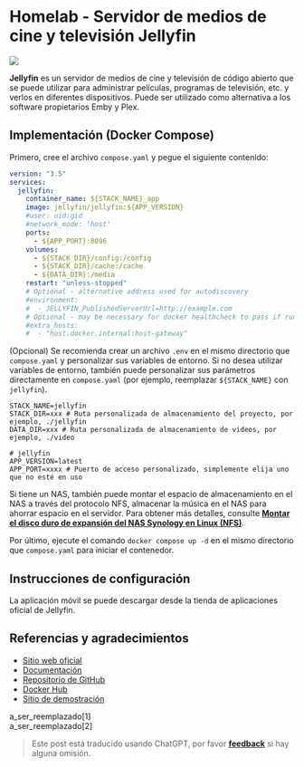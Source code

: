 # Homelab - Servidor de medios de cine y televisión Jellyfin

![](https://wiki-media-1253965369.cos.ap-guangzhou.myqcloud.com/img/20230531213856.png)

**Jellyfin** es un servidor de medios de cine y televisión de código abierto que se puede utilizar para administrar películas, programas de televisión, etc. y verlos en diferentes dispositivos. Puede ser utilizado como alternativa a los software propietarios Emby y Plex.

## Implementación (Docker Compose)

Primero, cree el archivo `compose.yaml` y pegue el siguiente contenido:

```yaml title="compose.yaml"
version: "3.5"
services:
  jellyfin:
    container_name: ${STACK_NAME}_app
    image: jellyfin/jellyfin:${APP_VERSION}
    #user: uid:gid
    #network_mode: 'host'
    ports:
      - ${APP_PORT}:8096
    volumes:
      - ${STACK_DIR}/config:/config
      - ${STACK_DIR}/cache:/cache
      - ${DATA_DIR}:/media
    restart: "unless-stopped"
    # Optional - alternative address used for autodiscovery
    #environment:
    #  - JELLYFIN_PublishedServerUrl=http://example.com
    # Optional - may be necessary for docker healthcheck to pass if running in host network mode
    #extra_hosts:
    #  - "host.docker.internal:host-gateway"
```

(Opcional) Se recomienda crear un archivo `.env` en el mismo directorio que `compose.yaml` y personalizar sus variables de entorno. Si no desea utilizar variables de entorno, también puede personalizar sus parámetros directamente en `compose.yaml` (por ejemplo, reemplazar `${STACK_NAME}` con `jellyfin`).

```dotenv title=".env"
STACK_NAME=jellyfin
STACK_DIR=xxx # Ruta personalizada de almacenamiento del proyecto, por ejemplo, ./jellyfin
DATA_DIR=xxx # Ruta personalizada de almacenamiento de videos, por ejemplo, ./video

# jellyfin
APP_VERSION=latest
APP_PORT=xxxx # Puerto de acceso personalizado, simplemente elija uno que no esté en uso
```

Si tiene un NAS, también puede montar el espacio de almacenamiento en el NAS a través del protocolo NFS, almacenar la música en el NAS para ahorrar espacio en el servidor. Para obtener más detalles, consulte [**Montar el disco duro de expansión del NAS Synology en Linux (NFS)**](https://wiki-power.com/es/Linux%E4%B8%8B%E6%8C%82%E8%BD%BD%E7%BE%A4%E6%99%96NAS%E7%A1%AC%E7%9B%98%E6%8B%93%E5%B1%95%E7%A9%BA%E9%97%B4%EF%BC%88NFS%EF%BC%89/).

Por último, ejecute el comando `docker compose up -d` en el mismo directorio que `compose.yaml` para iniciar el contenedor.

## Instrucciones de configuración

La aplicación móvil se puede descargar desde la tienda de aplicaciones oficial de Jellyfin.

## Referencias y agradecimientos

- [Sitio web oficial](https://jellyfin.org/)
- [Documentación](https://jellyfin.org/docs/general/installation/container#using-docker-compose)
- [Repositorio de GitHub](https://github.com/jellyfin/jellyfin)
- [Docker Hub](https://hub.docker.com/r/jellyfin/jellyfin)
- [Sitio de demostración](https://demo.jellyfin.org/stable)

a_ser_reemplazado[1]  
a_ser_reemplazado[2]

> Este post está traducido usando ChatGPT, por favor [**feedback**](https://github.com/linyuxuanlin/Wiki_MkDocs/issues/new) si hay alguna omisión.
